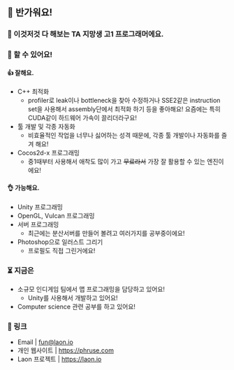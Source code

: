 ## 👋 반가워요!
### 🥳 이것저것 다 해보는 TA 지망생 고1 프로그래머에요.

### 🔨 할 수 있어요!
#### 👍 잘해요.
- C++ 최적화
    - profiler로 leak이나 bottleneck을 찾아 수정하거나 SSE2같은 instruction set을 사용해서 assembly단에서 최적화 하기 등을 좋아해요! 요즘에는 특히 CUDA같이 하드웨어 가속이 끌리더라구요!
- 툴 개발 및 각종 자동화
    - 비효율적인 작업을 너무나 싫어하는 성격 때문에, 각종 툴 개발이나 자동화를 즐겨 해요!
- Cocos2d-x 프로그래밍
    - 중1때부터 사용해서 애착도 많이 가고 ~~무료라서~~ 가장 잘 활용할 수 있는 엔진이에요!
#### 👌 가능해요.
- Unity 프로그래밍
- OpenGL, Vulcan 프로그래밍
- 서버 프로그래밍
    - 최근에는 분산서버를 만들어 볼려고 여러가지를 공부중이에요!
- Photoshop으로 일러스트 그리기
    - 프로필도 직접 그린거에요!

### ⏳ 지금은
- 소규모 인디게임 팀에서 맵 프로그래밍을 담당하고 있어요!
    - Unity를 사용해서 개발하고 있어요! 
- Computer science 관련 공부를 하고 있어요!

### 🔗 링크
- Email | fun@laon.io
- 개인 웹사이트 | https://phruse.com
- Laon 프로젝트 | https://laon.io
